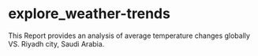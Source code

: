# explore_weather-trends
This Report provides an analysis of average temperature changes globally VS. Riyadh city, Saudi Arabia.
